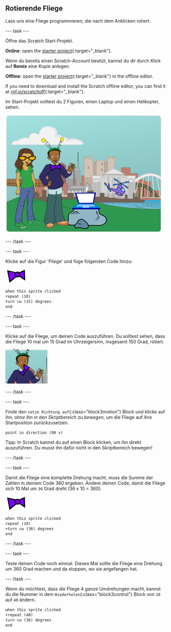 ## Rotierende Fliege

Lass uns eine Fliege programmieren, die nach dem Anklicken rotiert.

--- task ---

Öffne das Scratch Start-Projekt.

**Online**: open the [starter project](https://rpf.io/tech-toys-on){:target="_blank"}.

Wenn du bereits einen Scratch-Account besitzt, kannst du dir durch Klick auf **Remix** eine Kopie anlegen.

**Offline**: open the [starter project](https://rpf.io/p/en/tech-toys-go){:target="_blank"} in the offline editor.

If you need to download and install the Scratch offline editor, you can find it at [rpf.io/scratchoff](https://rpf.io/scratchoff){:target="_blank"}.

Im Start-Projekt solltest du 2 Figuren, einen Laptop und einen Helikopter, sehen.

![Start-Projekt](images/toys-starter.png)

--- /task ---

--- task ---

Klicke auf die Figur 'Fliege' und füge folgenden Code hinzu:

![Fliegen Figur](images/bowtie-sprite.png)

```blocks3
when this sprite clicked
repeat (10)
turn cw (15) degrees
end
```

--- /task ---


--- task ---

Klicke auf die Fliege, um deinen Code auszuführen. Du solltest sehen, dass die Fliege 10 mal um 15 Grad im Uhrzeigersinn, insgesamt 150 Grad, rotiert.

![Fliege um 150 Grad rotiert](images/toys-bowtie-test.png)

--- /task ---

--- task ---

Finde den `setze Richtung auf`{:class="block3motion"} Block und klicke auf ihn, _ohne ihn in den Skriptbereich zu bewegen_, um die Fliege auf ihre Startposition zurückzusetzen.

```blocks3
point in direction (90 v)
```

Tipp: In Scratch kannst du auf einen Block klicken, um ihn direkt auszuführen. Du musst ihn dafür nicht in den Skriptbereich bewegen!

--- /task ---

--- task ---

Damit die Fliege eine komplette Drehung macht, muss die Summe der Zahlen in deinem Code 360 ergeben. Ändere deinen Code, damit die Fliege sich 10 Mal um `36` Grad dreht (36 x 10 = 360).

![Fliegen Figur](images/bowtie-sprite.png)

```blocks3
when this sprite clicked
repeat (10)
+turn cw (36) degrees
end
```

--- /task ---

--- task ---

Teste deinen Code noch einmal. Dieses Mal sollte die Fliege eine Drehung um 360 Grad machen und da stoppen, wo sie angefangen hat.

--- /task ---

Wenn du möchtest, dass die Fliege 4 ganze Umdrehungen macht, kannst du die Nummer in dem `Wiederholen`{:class="block3control"} Block von `10` auf `40` ändern.

```blocks3
when this sprite clicked
+repeat (40)
turn cw (36) degrees
end
```
